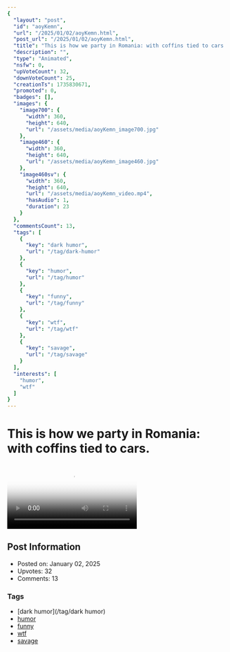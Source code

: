 ```yaml
---
{
  "layout": "post",
  "id": "aoyKemn",
  "url": "/2025/01/02/aoyKemn.html",
  "post_url": "/2025/01/02/aoyKemn.html",
  "title": "This is how we party in Romania: with coffins tied to cars.",
  "description": "",
  "type": "Animated",
  "nsfw": 0,
  "upVoteCount": 32,
  "downVoteCount": 25,
  "creationTs": 1735830671,
  "promoted": 0,
  "badges": [],
  "images": {
    "image700": {
      "width": 360,
      "height": 640,
      "url": "/assets/media/aoyKemn_image700.jpg"
    },
    "image460": {
      "width": 360,
      "height": 640,
      "url": "/assets/media/aoyKemn_image460.jpg"
    },
    "image460sv": {
      "width": 360,
      "height": 640,
      "url": "/assets/media/aoyKemn_video.mp4",
      "hasAudio": 1,
      "duration": 23
    }
  },
  "commentsCount": 13,
  "tags": [
    {
      "key": "dark humor",
      "url": "/tag/dark-humor"
    },
    {
      "key": "humor",
      "url": "/tag/humor"
    },
    {
      "key": "funny",
      "url": "/tag/funny"
    },
    {
      "key": "wtf",
      "url": "/tag/wtf"
    },
    {
      "key": "savage",
      "url": "/tag/savage"
    }
  ],
  "interests": [
    "humor",
    "wtf"
  ]
}
---
```


# This is how we party in Romania: with coffins tied to cars.

<video controls playsinline loop poster="/assets/media/aoyKemn_image460.jpg">
  <source src="/assets/media/aoyKemn_video.mp4" type="video/mp4">
  Your browser does not support the video tag.
</video>

## Post Information

- Posted on: January 02, 2025
- Upvotes: 32
- Comments: 13

### Tags

- [dark humor](/tag/dark humor)
- [humor](/tag/humor)
- [funny](/tag/funny)
- [wtf](/tag/wtf)
- [savage](/tag/savage)
